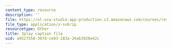 ```yaml
---
content_type: resource
description: ''
file: https://ol-ocw-studio-app-production.s3.amazonaws.com/courses/res-9-003-brains-minds-and-machines-summer-course-summer-2015/a95275583076ce93283a26ab3928e42c_NFFX81o9yRA.srt
file_type: application/x-subrip
resourcetype: Other
title: 3play caption file
uid: a9527558-3076-ce93-283a-26ab3928e42c
---
```


